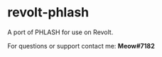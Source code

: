 # revolt-phlash

A port of PHLASH for use on Revolt.

For questions or support contact me: **Meow#7182**
